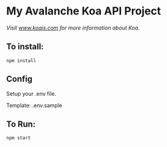 # My Avalanche Koa API Project

_Visit www.koajs.com for more information about Koa._

## To install:

`npm install`

## Config

Setup your .env file.

Template: .env.sample

## To Run:

`npm start`

